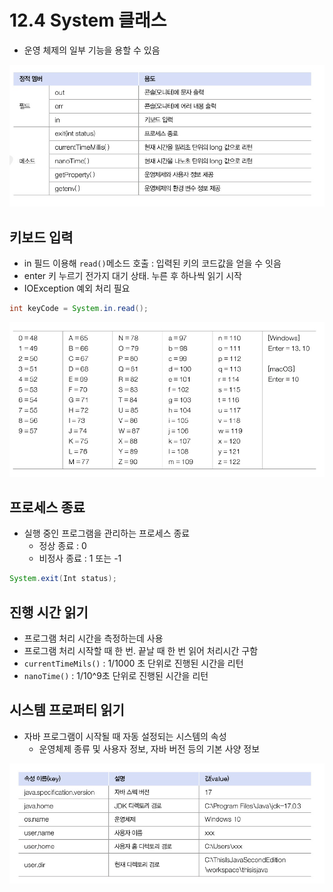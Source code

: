# 12.4 System 클래스
- 운영 체제의 일부 기능을 용할 수 있음

![img.png](img.png)

## 키보드 입력
- in 필드 이용해 `read()`메소드 호출 : 입력된 키의 코드값을 얻을 수 잇음
- enter 키 누르기 전가지 대기 상태. 누른 후 하나씩 읽기 시작
- IOException 예외 처리 필요

```java
int keyCode = System.in.read();
```

![img_1.png](img_1.png)

## 프로세스 종료
- 실행 중인 프로그램을 관리하는 프로세스 종료
  - 정상 종료 : 0
  - 비정사 종료 : 1 또는 -1

```java
System.exit(Int status);
```

## 진행 시간 읽기
- 프로그램 처리 시간을 측정하는데 사용
- 프로그램 처리 시작할 때 한 번. 끝날 때 한 번 읽어 처리시간 구함
- `currentTimeMils()` : 1/1000 초 단위로 진행된 시간을 리턴
- `nanoTime()` : 1/10^9초 단위로 진행된 시간을 리턴

## 시스템 프로퍼티 읽기
- 자바 프로그램이 시작될 때 자동 설정되는 시스템의 속성
  - 운영체제 종류 및 사용자 정보, 자바 버전 등의 기본 사양 정보

![img_2.png](img_2.png)
